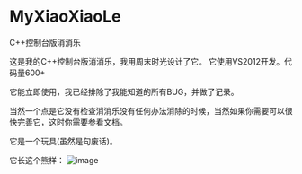 # MyXiaoXiaoLe
C++控制台版消消乐

这是我的C++控制台版消消乐，我用周末时光设计了它。
它使用VS2012开发。代码量600+

它能立即使用，我已经排除了我能知道的所有BUG，并做了记录。

当然一个点是它没有检查消消乐没有任何办法消除的时候，当然如果你需要可以很快完善它，这时你需要参看文档。

它是一个玩具(虽然是句废话)。


它长这个熊样：
![image](/img.jpg)

